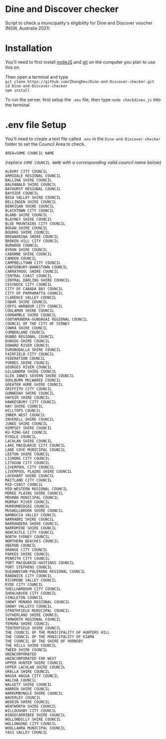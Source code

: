 # Dine and Discover checker

Script to check a municipality's eligibility for Dine and Discover voucher (NSW, Australia 2021)

# Installation

You'll need to first install [nodeJS](https://nodejs.org/en/download/ "Click here to goto the nodeJS download page") and [git](https://git-scm.com/downloads "Click here to goto the git download page") on the computer you plan to use this on.</br>

Then open a terminal and type</br>
`git clone https://github.com/ZhongDev/Dine-and-Discover-checker.git`</br>
`cd Dine-and-Discover-checker`</br>
`npm install`</br>

To run the server, first setup the `.env` file, then type `node checkdinev.js` into the terminal</br>

# .env file Setup

You'll need to create a text file called `.env` in the `Dine-and-Discover-checker` folder to set the Council Area to check.

```
AREA=SOME COUNCIL NAME
```

_(replace `SOME COUNCIL NAME` with a corresponding valid council name below)_

```
ALBURY CITY COUNCIL
ARMIDALE REGIONAL COUNCIL
BALLINA SHIRE COUNCIL
BALRANALD SHIRE COUNCIL
BATHURST REGIONAL COUNCIL
BAYSIDE COUNCIL
BEGA VALLEY SHIRE COUNCIL
BELLINGEN SHIRE COUNCIL
BERRIGAN SHIRE COUNCIL
BLACKTOWN CITY COUNCIL
BLAND SHIRE COUNCIL
BLAYNEY SHIRE COUNCIL
BLUE MOUNTAINS CITY COUNCIL
BOGAN SHIRE COUNCIL
BOURKE SHIRE COUNCIL
BREWARRINA SHIRE COUNCIL
BROKEN HILL CITY COUNCIL
BURWOOD COUNCIL
BYRON SHIRE COUNCIL
CABONNE SHIRE COUNCIL
CAMDEN COUNCIL
CAMPBELLTOWN CITY COUNCIL
CANTERBURY-BANKSTOWN COUNCIL
CARRATHOOL SHIRE COUNCIL
CENTRAL COAST COUNCIL
CENTRAL DARLING SHIRE COUNCIL
CESSNOCK CITY COUNCIL
CITY OF CANADA BAY COUNCIL
CITY OF PARRAMATTA COUNCIL
CLARENCE VALLEY COUNCIL
COBAR SHIRE COUNCIL
COFFS HARBOUR CITY COUNCIL
COOLAMON SHIRE COUNCIL
COONAMBLE SHIRE COUNCIL
COOTAMUNDRA-GUNDAGAI REGIONAL COUNCIL
COUNCIL OF THE CITY OF SYDNEY
COWRA SHIRE COUNCIL
CUMBERLAND COUNCIL
DUBBO REGIONAL COUNCIL
DUNGOG SHIRE COUNCIL
EDWARD RIVER COUNCIL
EUROBODALLA SHIRE COUNCIL
FAIRFIELD CITY COUNCIL
FEDERATION COUNCIL
FORBES SHIRE COUNCIL
GEORGES RIVER COUNCIL
GILGANDRA SHIRE COUNCIL
GLEN INNES SEVERN SHIRE COUNCIL
GOULBURN MULWAREE COUNCIL
GREATER HUME SHIRE COUNCIL
GRIFFITH CITY COUNCIL
GUNNEDAH SHIRE COUNCIL
GWYDIR SHIRE COUNCIL
HAWKESBURY CITY COUNCIL
HAY SHIRE COUNCIL
HILLTOPS COUNCIL
INNER WEST COUNCIL
INVERELL SHIRE COUNCIL
JUNEE SHIRE COUNCIL
KEMPSEY SHIRE COUNCIL
KU-RING-GAI COUNCIL
KYOGLE COUNCIL
LACHLAN SHIRE COUNCIL
LAKE MACQUARIE CITY COUNCIL
LANE COVE MUNICIPAL COUNCIL
LEETON SHIRE COUNCIL
LISMORE CITY COUNCIL
LITHGOW CITY COUNCIL
LIVERPOOL CITY COUNCIL
LIVERPOOL PLAINS SHIRE COUNCIL
LOCKHART SHIRE COUNCIL
MAITLAND CITY COUNCIL
MID-COAST COUNCIL
MID-WESTERN REGIONAL COUNCIL
MOREE PLAINS SHIRE COUNCIL
MOSMAN MUNICIPAL COUNCIL
MURRAY RIVER COUNCIL
MURRUMBIDGEE COUNCIL
MUSWELLBROOK SHIRE COUNCIL
NAMBUCCA VALLEY COUNCIL
NARRABRI SHIRE COUNCIL
NARRANDERA SHIRE COUNCIL
NARROMINE SHIRE COUNCIL
NEWCASTLE CITY COUNCIL
NORTH SYDNEY COUNCIL
NORTHERN BEACHES COUNCIL
OBERON COUNCIL
ORANGE CITY COUNCIL
PARKES SHIRE COUNCIL
PENRITH CITY COUNCIL
PORT MACQUARIE-HASTINGS COUNCIL
PORT STEPHENS COUNCIL
QUEANBEYAN-PALERANG REGIONAL COUNCIL
RANDWICK CITY COUNCIL
RICHMOND VALLEY COUNCIL
RYDE CITY COUNCIL
SHELLHARBOUR CITY COUNCIL
SHOALHAVEN CITY COUNCIL
SINGLETON COUNCIL
SNOWY MONARO REGIONAL COUNCIL
SNOWY VALLEYS COUNCIL
STRATHFIELD MUNICIPAL COUNCIL
SUTHERLAND SHIRE COUNCIL
TAMWORTH REGIONAL COUNCIL
TEMORA SHIRE COUNCIL
TENTERFIELD SHIRE COUNCIL
THE COUNCIL OF THE MUNICIPALITY OF HUNTERS HILL
THE COUNCIL OF THE MUNICIPALITY OF KIAMA
THE COUNCIL OF THE SHIRE OF HORNSBY
THE HILLS SHIRE COUNCIL
TWEED SHIRE COUNCIL
UNINCORPORATED
UNINCORPORATED FAR WEST
UPPER HUNTER SHIRE COUNCIL
UPPER LACHLAN SHIRE COUNCIL
URALLA SHIRE COUNCIL
WAGGA WAGGA CITY COUNCIL
WALCHA COUNCIL
WALGETT SHIRE COUNCIL
WARREN SHIRE COUNCIL
WARRUMBUNGLE SHIRE COUNCIL
WAVERLEY COUNCIL
WEDDIN SHIRE COUNCIL
WENTWORTH SHIRE COUNCIL
WILLOUGHBY CITY COUNCIL
WINGECARRIBEE SHIRE COUNCIL
WOLLONDILLY SHIRE COUNCIL
WOLLONGONG CITY COUNCIL
WOOLLAHRA MUNICIPAL COUNCIL
YASS VALLEY COUNCIL
```
